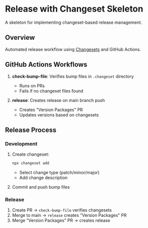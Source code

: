 # Release with Changeset Skeleton

A skeleton for implementing changeset-based release management.

## Overview

Automated release workflow using [Changesets](https://github.com/changesets/changesets) and GitHub Actions.

## GitHub Actions Workflows

1. **check-bump-file**: Verifies bump files in `.changeset` directory
   - Runs on PRs
   - Fails if no changeset files found

2. **release**: Creates release on main branch push
   - Creates "Version Packages" PR
   - Updates versions based on changesets

## Release Process

### Development
1. Create changeset:
   ```bash
   npx changeset add
   ```
   - Select change type (patch/minor/major)
   - Add change description

2. Commit and push bump files

### Release
1. Create PR → `check-bump-file` verifies changesets
2. Merge to main → `release` creates "Version Packages" PR
3. Merge "Version Packages" PR → creates release
